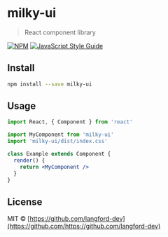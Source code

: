 # milky-ui

> React component library

[![NPM](https://img.shields.io/npm/v/milky-ui.svg)](https://www.npmjs.com/package/milky-ui) [![JavaScript Style Guide](https://img.shields.io/badge/code_style-standard-brightgreen.svg)](https://standardjs.com)

## Install

```bash
npm install --save milky-ui
```

## Usage

```jsx
import React, { Component } from 'react'

import MyComponent from 'milky-ui'
import 'milky-ui/dist/index.css'

class Example extends Component {
  render() {
    return <MyComponent />
  }
}
```

## License

MIT © [https://github.com/langford-dev](https://github.com/https://github.com/langford-dev)
